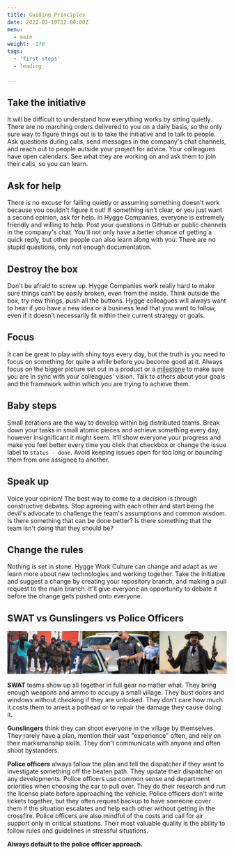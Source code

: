 ```yaml
---
title: Guiding Principles
date: 2022-03-10T12:00:00Z
menu:
  - main
weight: -170
tags:
  - 'first steps'
  - leading

---
```


## Take the initiative
It will be difficult to understand how everything works by sitting quietly. There are no marching orders delivered to you on a daily basis, so the only sure way to figure things out is to take the initiative and to talk to people. Ask questions during calls, send messages in the company's chat channels, and reach out to people outside your project for advice. Your colleagues have open calendars. See what they are working on and ask them to join their calls, so you can learn.

## Ask for help
There is no excuse for failing quietly or assuming something doesn't work because you couldn't figure it out! If something isn't clear, or you just want a second opinion, ask for help. In Hygge Companies, everyone is extremely friendly and willing to help. Post your questions in GitHub or public channels in the company's chat. You'll not only have a better chance of getting a quick reply, but other people can also learn along with you. There are no stupid questions, only not enough documentation.

## Destroy the box
Don't be afraid to screw up. Hygge Companies work really hard to make sure things can't be easily broken, even from the inside. Think outside the box, try new things, push all the buttons. Hygge colleagues will always want to hear if you have a new idea or a business lead that you want to follow, even if it doesn’t necessarily fit within their current strategy or goals.

## Focus
It can be great to play with shiny toys every day, but the truth is you need to focus on something for quite a while before you become good at it. Always focus on the bigger picture set out in a product or a [milestone](https://docs.github.com/en/issues/using-labels-and-milestones-to-track-work/about-milestones) to make sure you are in sync with your colleagues' vision. Talk to others about your goals and the framework within which you are trying to achieve them.

## Baby steps
Small iterations are the way to develop within big distributed teams. Break down your tasks in small atomic pieces and achieve something every day, however insignificant it might seem. It'll show everyone your progress and make you feel better every time you click that checkbox or change the issue label to `status - done`. Avoid keeping issues open for too long or bouncing them from one assignee to another.

## Speak up
Voice your opinion! The best way to come to a decision is through constructive debates. Stop agreeing with each other and start being the devil's advocate to challenge the team's assumptions and common wisdom. Is there something that can be done better? Is there something that the team isn't doing that they should be?

## Change the rules
Nothing is set in stone. Hygge Work Culture can change and adapt as we learn more about new technologies and working together. Take the initiative and suggest a change by creating your repository branch, and making a pull request to the main branch. It'll give everyone an opportunity to debate it before the change gets pushed onto everyone.

## SWAT vs Gunslingers vs Police Officers

![SWAT vs Gunslingers vs Police Officers](/img/police-dept.png)

**SWAT** teams show up all together in full gear no matter what. They bring enough weapons and ammo to occupy a small village. They bust doors and windows without checking if they are unlocked. They don't care how much it costs them to arrest a pothead or to repair the damage they cause doing it.

**Gunslingers** think they can shoot everyone in the village by themselves. They rarely have a plan, mention their vast "experience" often, and rely on their marksmanship skills. They don't communicate with anyone and often shoot bystanders.

**Police officers** always follow the plan and tell the dispatcher if they want to investigate something off the beaten path. They update their dispatcher on any developments. Police officers use common sense and department priorities when choosing the car to pull over. They do their research and run the license plate before approaching the vehicle. Police officers don't write tickets together, but they often request backup to have someone cover them if the situation escalates and help each other without getting in the crossfire. Police officers are also mindful of the costs and call for air support only in critical situations. Their most valuable quality is the ability to follow rules and guidelines in stressful situations.

**Always default to the police officer approach.**